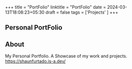 +++
title = "PortFolio"
linktitle = "PortFolio"
date = 2024-03-13T18:08:23+05:30
draft = false
tags = ['Projects' ]
+++
## Personal PortFolio
  
## About
My Personal Portfolio. A Showcase of my work and projects.
  https://shaunfurtado.is-a.dev/